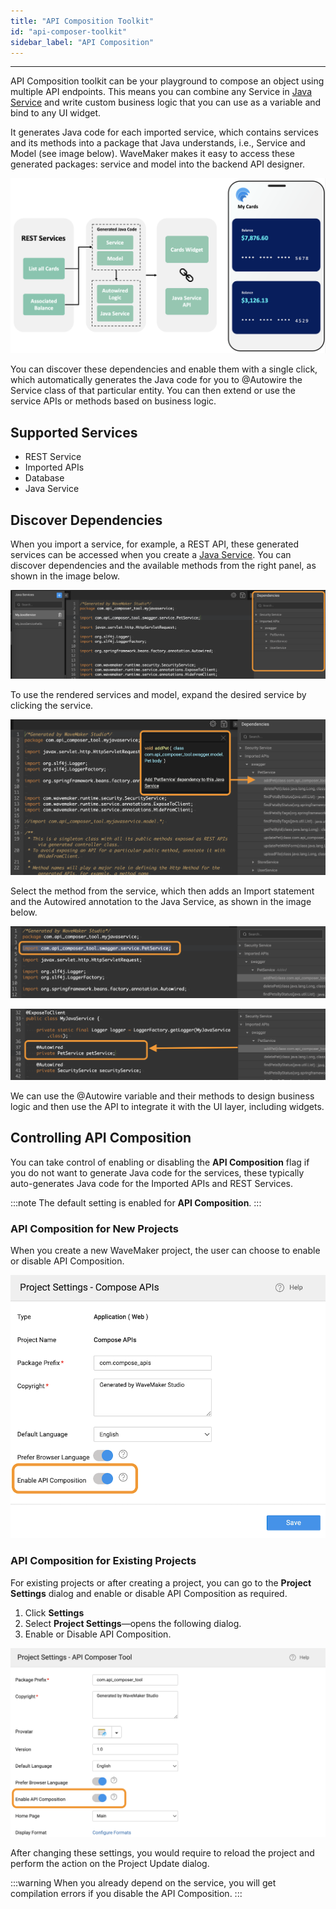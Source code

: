 ```yaml
---
title: "API Composition Toolkit"
id: "api-composer-toolkit"
sidebar_label: "API Composition"
---
```

---

API Composition toolkit can be your playground to compose an object using multiple API endpoints. This means you can combine any Service in [Java Service](/learn/app-development/services/java-services/java-service) and write custom business logic that you can use as a variable and bind to any UI widget.

It generates Java code for each imported service, which contains services and its methods into a package that Java understands, i.e., Service and Model (see image below). WaveMaker makes it easy to access these generated packages: service and model into the backend API designer. 

![api composer](/learn/assets/api-composer.png)

You can discover these dependencies and enable them with a single click, which automatically generates the Java code for you to @Autowire the Service class of that particular entity. You can then extend or use the service APIs or methods based on business logic.

## Supported Services

- REST Service
- Imported APIs
- Database
- Java Service

## Discover Dependencies

When you import a service, for example, a REST API, these generated services can be accessed when you create a [Java Service](/learn/app-development/services/java-services/java-service). You can discover dependencies and the available methods from the right panel, as shown in the image below.

![api composer discover dependencies](/learn/assets/api-composer-discover-dependencies.png)

To use the rendered services and model, expand the desired service by clicking the service. 

![api composer disover methods](/learn/assets/api-composer-discover-method.png)

Select the method from the service, which then adds an Import statement and the Autowired annotation to the Java Service, as shown in the image below.

![api composer import statement](/learn/assets/api-composer-import.png)

![api composer method added](/learn/assets/api-composer-method-added.png)

We can use the @Autowire variable and their methods to design business logic and then use the API to integrate it with the UI layer, including widgets.

## Controlling API Composition

You can take control of enabling or disabling the **API Composition** flag if you do not want to generate Java code for the services, these typically auto-generates Java code for the Imported APIs and REST Services.

:::note
The default setting is enabled for **API Composition**.
:::

### API Composition for New Projects

When you create a new WaveMaker project, the user can choose to enable or disable API Composition.

![](/learn/assets/api-composer-enable-project-creation.png)

### API Composition for Existing Projects

For existing projects or after creating a project, you can go to the **Project Settings** dialog and enable or disable API Composition as required. 

1. Click **Settings**
2. Select **Project Settings**—opens the following dialog.
3. Enable or Disable API Composition.

![](/learn/assets/api-composer-enable-after-project-creation.png)

After changing these settings, you would require to reload the project and perform the action on the Project Update dialog. 

:::warning
When you already depend on the service, you will get compilation errors if you disable the API Composition. 
:::
